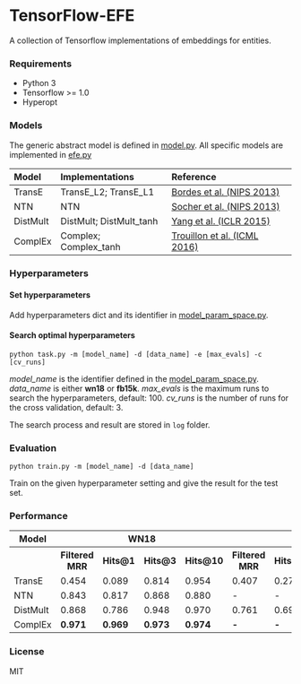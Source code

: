# TensorFlow-EFE

A collection of Tensorflow implementations of embeddings for entities.

### Requirements

- Python 3
- Tensorflow >= 1.0
- Hyperopt

### Models

The generic abstract model is defined in [model.py](https://github.com/billy-inn/tensorflow-efe/blob/master/model.py). 
All specific models are implemented in [efe.py](https://github.com/billy-inn/tensorflow-efe/blob/master/efe.py)

| Model | Implementations | Reference |
| :---- | :-------------- | :-------- |
| TransE | TransE\_L2; TransE\_L1 |[Bordes et al. (NIPS 2013)](https://www.utc.fr/~bordesan/dokuwiki/_media/en/transe_nips13.pdf) |
| NTN | NTN | [Socher et al. (NIPS 2013)](https://nlp.stanford.edu/pubs/SocherChenManningNg_NIPS2013.pdf) |
| DistMult | DistMult; DistMult\_tanh | [Yang et al. (ICLR 2015)](https://arxiv.org/pdf/1412.6575.pdf)
| ComplEx | Complex; Complex\_tanh | [Trouillon et al. (ICML 2016)](https://arxiv.org/pdf/1606.06357.pdf) |

### Hyperparameters

#### Set hyperparameters

Add hyperparameters dict and its identifier in [model_param_space.py](https://github.com/billy-inn/tensorflow-efe/blob/master/model_param_space.py).

#### Search optimal hyperparameters

`python task.py -m [model_name] -d [data_name] -e [max_evals] -c [cv_runs]`

*model\_name* is the identifier defined in the [model_param_space.py](https://github.com/billy-inn/tensorflow-efe/blob/master/model_param_space.py). *data\_name* is either **wn18** or **fb15k**. *max\_evals* is the maximum runs to search the hyperparameters, default: 100. *cv\_runs* is the number of runs for the cross validation, default: 3. 

The search process and result are stored in `log` folder.

### Evaluation

`python train.py -m [model_name] -d [data_name]`

Train on the given hyperparameter setting and give the result for the test set.

### Performance

<table>
<tr>
   <th>Model</th>
   <th colspan="4">WN18</th>
   <th colspan="4">FB15K</th>
</tr>
   <tr>
   <th></th>
   <th>Filtered MRR</th>
   <th>Hits@1 </th>
   <th>Hits@3 </th>
   <th>Hits@10 </th>
   <th>Filtered MRR</th>
   <th>Hits@1 </th>
   <th>Hits@3 </th>
   <th>Hits@10 </th>
   </tr>
   <tr>
   <td>TransE</td>
   <td>0.454</td>
   <td>0.089</td>
   <td>0.814</td>
   <td>0.954</td>
   <td>0.407</td>
   <td>0.272</td>
   <td>0.480</td>
   <td>0.657</td>    
   </tr>
   <tr>
   <td>NTN</td>
   <td>0.843</td>
   <td>0.817</td>
   <td>0.868</td>
   <td>0.880</td>
   <td>-</td>
   <td>-</td>
   <td>-</td>
   <td>-</td>
   </tr>
   <tr>
   <td>DistMult</td>
   <td>0.868</td>
   <td>0.786</td>
   <td>0.948</td>
   <td>0.970</td>
   <td>0.761</td>
   <td>0.691</td>
   <td>0.815</td>
   <td>0.875</td>
   </tr>
   <tr>
   <td>ComplEx</td>
   <td><b>0.971</b></td>
   <td><b>0.969</b></td>
   <td><b>0.973</b></td>
   <td><b>0.974</b></td>

   <td><b>-</b></td>
   <td><b>-</b></td>
   <td><b>-</b></td>
   <td><b>-</b></td>
   </tr>
</table>

### License

MIT
